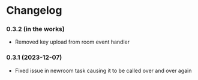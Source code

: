 # Changelog

### 0.3.2 (in the works)

* Removed key upload from room event handler

### 0.3.1 (2023-12-07)

* Fixed issue in newroom task causing it to be called over and over again